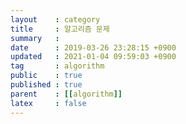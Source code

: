 ```yaml
---
layout    : category
title     : 알고리즘 문제
summary   : 
date      : 2019-03-26 23:28:15 +0900
updated   : 2021-01-04 09:59:03 +0900
tag       : algorithm
public    : true
published : true
parent    : [[algorithm]]
latex     : false
---
```


